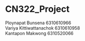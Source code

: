 # CN322_Project

Ploynapat Bunsena 6310610966 <br> 
Variya Kittiwattanachok 6310610958 <br>
Kantapon Makwong 6310520066

